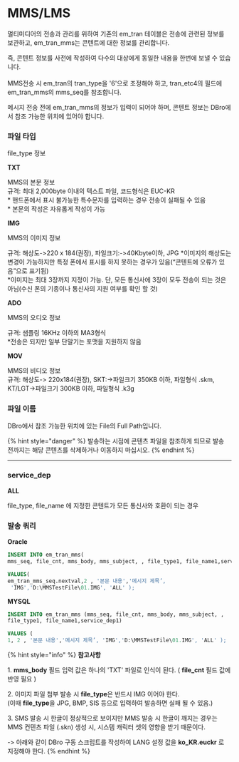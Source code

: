 # MMS/LMS

멀티미디어의 전송과 관리를 위하여 기존의 em\_tran 테이블은 전송에 관련된 정보를 보관하고, em\_tran\_mms는 콘텐트에 대한 정보를 관리합니다.

즉, 콘텐트 정보를 사전에 작성하여 다수의 대상에게 동일한 내용을 한번에 보낼 수 있습니다.\
\
MMS전송 시 em\_tran의 tran\_type을 '6'으로 조정해야 하고, tran\_etc4의 필드에 em\_tran\_mms의 mms\_seq를 참조합니다.

메시지 전송 전에 em\_tran\_mms의 정보가 입력이 되어야 하며, 콘텐트 정보는 DBro에서 참조 가능한 위치에 있어야 합니다.

### 파일 타입

file\_type 정보

**TXT**

MMS의 본문 정보\
규격: 최대 2,000byte 이내의 텍스트 파일, 코드형식은 EUC-KR\
\* 핸드폰에서 표시 불가능한 특수문자를 입력하는 경우 전송이 실패될 수 있음\
\* 본문의 작성은 자유롭게 작성이 가능

**IMG**

MMS의 이미지 정보

규격: 해상도->220 x 184(권장), 파일크기:->40Kbyte이하, JPG \*이미지의 해상도는 변경이 가능하지만 특정 폰에서 표시를 하지 못하는 경우가 있음(“콘텐트에 오류가 있음”으로 표기됨)\
\*이미지는 최대 3장까지 지정이 가능. 단, 모든 통신사에 3장이 모두 전송이 되는 것은 아님(수신 폰의 기종이나 통신사의 지원 여부를 확인 할 것)

**ADO**

MMS의 오디오 정보

규격: 샘플링 16KHz 이하의 MA3형식\
\*전송은 되지만 일부 단말기는 포맷을 지원하지 않음

**MOV**

MMS의 비디오 정보\
규격: 해상도-> 220x184(권장), SKT:->파일크기 350KB 이하, 파일형식 .skm, KT/LGT->파일크기 300KB 이하, 파일형식 .k3g

### **파일 이름**

DBro에서 참조 가능한 위치에 있는 File의 Full Path입니다.

{% hint style="danger" %}
발송하는 시점에 콘텐츠 파일을 참조하게 되므로 발송 전까지는 해당 콘텐츠를 삭제하거나 이동하지 마십시오.
{% endhint %}

***

### **service\_dep**

**ALL**

file\_type, file\_name 에 지정한 콘텐트가 모든 통신사와 호환이 되는 경우

### 발송 쿼리

**Oracle**

```sql
INSERT INTO em_tran_mms(
mms_seq, file_cnt, mms_body, mms_subject, , file_type1, file_name1,service_dep1)

VALUES(
em_tran_mms_seq.nextval,2 , '본문 내용','메시지 제목’,
 'IMG','D:\MMSTestFile\01.IMG', 'ALL' );
```

**MYSQL**

```sql
INSERT INTO em_tran_mms (mms_seq, file_cnt, mms_body, mms_subject, ,
file_type1, file_name1,service_dep1)

VALUES (
1, 2 , '본문 내용','메시지 제목’, 'IMG','D:\MMSTestFile\01.IMG', 'ALL' );
```

{% hint style="info" %}
**참고사항**

1\. **mms\_body** 필드 입력 값은 하나의 'TXT' 파일로 인식이 된다. ( **file\_cnt** 필드 값에 반영 필요 )

2\. 이미지 파일 첨부 발송 시 **file\_type**은 반드시 IMG 이어야 한다.\
(이때 **file\_type**을 JPG, BMP, SIS 등으로 입력하여 발송하면 실패 될 수 있음.)

3\. SMS 발송 시 한글이 정상적으로 보이지만 MMS 발송 시 한글이 깨지는 경우는 MMS 컨텐츠 파일 (.skn) 생성 시, 시스템 캐릭터 셋의 영향을 받기 때문이다.

\-> 아래와 같이 DBro 구동 스크립트를 작성하여 LANG 설정 값을 **ko\_KR.euckr** 로 지정해야 한다.
{% endhint %}

